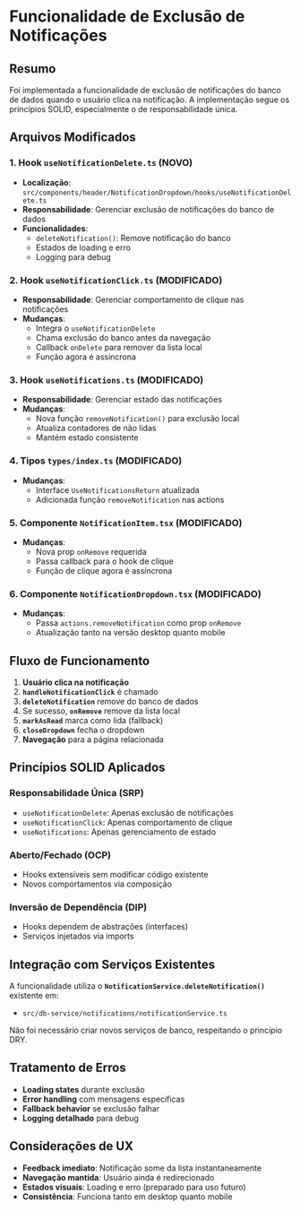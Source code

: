 # Funcionalidade de Exclusão de Notificações

## Resumo

Foi implementada a funcionalidade de exclusão de notificações do banco de dados quando o usuário clica na notificação. A implementação segue os princípios SOLID, especialmente o de responsabilidade única.

## Arquivos Modificados

### 1. Hook `useNotificationDelete.ts` (NOVO)
- **Localização**: `src/components/header/NotificationDropdown/hooks/useNotificationDelete.ts`
- **Responsabilidade**: Gerenciar exclusão de notificações do banco de dados
- **Funcionalidades**:
  - `deleteNotification()`: Remove notificação do banco
  - Estados de loading e erro
  - Logging para debug

### 2. Hook `useNotificationClick.ts` (MODIFICADO)
- **Responsabilidade**: Gerenciar comportamento de clique nas notificações
- **Mudanças**:
  - Integra o `useNotificationDelete`
  - Chama exclusão do banco antes da navegação
  - Callback `onDelete` para remover da lista local
  - Função agora é assíncrona

### 3. Hook `useNotifications.ts` (MODIFICADO)
- **Responsabilidade**: Gerenciar estado das notificações
- **Mudanças**:
  - Nova função `removeNotification()` para exclusão local
  - Atualiza contadores de não lidas
  - Mantém estado consistente

### 4. Tipos `types/index.ts` (MODIFICADO)
- **Mudanças**:
  - Interface `UseNotificationsReturn` atualizada
  - Adicionada função `removeNotification` nas actions

### 5. Componente `NotificationItem.tsx` (MODIFICADO)
- **Mudanças**:
  - Nova prop `onRemove` requerida
  - Passa callback para o hook de clique
  - Função de clique agora é assíncrona

### 6. Componente `NotificationDropdown.tsx` (MODIFICADO)
- **Mudanças**:
  - Passa `actions.removeNotification` como prop `onRemove`
  - Atualização tanto na versão desktop quanto mobile

## Fluxo de Funcionamento

1. **Usuário clica na notificação**
2. **`handleNotificationClick`** é chamado
3. **`deleteNotification`** remove do banco de dados
4. Se sucesso, **`onRemove`** remove da lista local
5. **`markAsRead`** marca como lida (fallback)
6. **`closeDropdown`** fecha o dropdown
7. **Navegação** para a página relacionada

## Princípios SOLID Aplicados

### Responsabilidade Única (SRP)
- `useNotificationDelete`: Apenas exclusão de notificações
- `useNotificationClick`: Apenas comportamento de clique
- `useNotifications`: Apenas gerenciamento de estado

### Aberto/Fechado (OCP)
- Hooks extensíveis sem modificar código existente
- Novos comportamentos via composição

### Inversão de Dependência (DIP)
- Hooks dependem de abstrações (interfaces)
- Serviços injetados via imports

## Integração com Serviços Existentes

A funcionalidade utiliza o **`NotificationService.deleteNotification()`** existente em:
- `src/db-service/notifications/notificationService.ts`

Não foi necessário criar novos serviços de banco, respeitando o princípio DRY.

## Tratamento de Erros

- **Loading states** durante exclusão
- **Error handling** com mensagens específicas
- **Fallback behavior** se exclusão falhar
- **Logging detalhado** para debug

## Considerações de UX

- **Feedback imediato**: Notificação some da lista instantaneamente
- **Navegação mantida**: Usuário ainda é redirecionado
- **Estados visuais**: Loading e erro (preparado para uso futuro)
- **Consistência**: Funciona tanto em desktop quanto mobile
